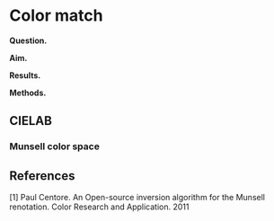 # Color match

**Question.**

**Aim.**

**Results.**



**Methods.**

## CIELAB

### Munsell color space



## References

[1] Paul Centore. An Open-source inversion algorithm for the Munsell renotation. Color Research and Application. 2011